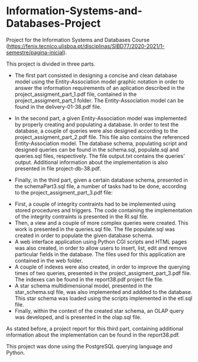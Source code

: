# Information-Systems-and-Databases-Project

Project for the Information Systems and Databases Course (https://fenix.tecnico.ulisboa.pt/disciplinas/SIBD77/2020-2021/1-semestre/pagina-inicial).

This project is divided in three parts.

+ The first part consisted in designing a concise and clean database model using the Entity-Association model graphic notation in order to answer the information requirements of an aplication described in the project_assigment_part_1.pdf file, contained in the project_assigment_part_1 folder. The Entity-Association model can be found in the delivery-01-38.pdf file.

+ In the second part, a given Entity-Association model was implemented by properly creating and populating a database. In order to test the database, a couple of queries were also designed according to the project_assigment_part_2.pdf file. This file also contains the referenced Entity-Association model. The database schema, populating script and designed queries can be found in the schema.sql, populate.sql and queries.sql files, respectively. The file output.txt contains the queries' output. Additional information about the implementation is also presented in file project-db-38.pdf.

+ Finally, in the third part, given a certain database schema, presented in the schemaPart3.sql file, a number of tasks had to be done, according to the project_assigment_part_3.pdf file:
- First, a couple of integrity contraints had to be implemented using stored procedures and triggers. The code containing the implementation of the integrity contraints is presented in the RI.sql file.
- Then, a view and a couple of more complex queries were created. This work is presented in the queries.sql file. The file populate.sql was created in order to populate the given database schema.
- A web interface application using Python CGI scripts and HTML pages was also created, in order to allow users to insert, list, edit and remove particular fields in the database. The files used for this application are contained in the web folder. 
- A couple of indexes were also created, in order to improve the querying times of two queries, presented in the project_assigment_part_3.pdf file. The indexes can be found in the report38.pdf project file file.
- A star schema multidimensional model, presented in the star_schema.sql file, was also implemented and addded to the database. This star schema was loaded using the scripts implemented in the etl.sql file.
- Finally, within the context of the created star schema, an OLAP query was developed, and is presented in the olap.sql file.
	
As stated before, a project report for this third part, containing additional information about the implementation can be found in the report38.pdf.

This project was done using the PostgreSQL querying language and Python.
